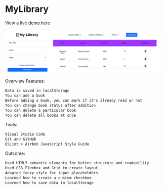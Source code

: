 # MyLibrary

View a live [demo here](https://zaynmuhammad.github.io/MyLibrary/)

![alt text](https://github.com/ZaynMuhammad/MyLibrary/blob/main/Assests/Images/Library_Demo.png "Image of the Web App Demo")

Overview
Features:

    Data is saved in localStorage
    You can add a book
    Before adding a book, you can mark if it's already read or not
    You can change book status after addition
    You can delete a particular book
    You can delete all books at once

Tools:

    Visual Studio Code
    Git and GitHub
    ESLint + Airbnb JavaScript Style Guide


Outcome:

    Used HTML5 semantic elements for better structure and readability
    Used CSS Flexbox and Grid to create layout
    Adapted fancy style for input placeholders
    Learned how to create a custom checkbox
    Learned how to save data to localStorage
